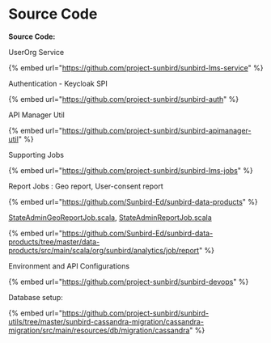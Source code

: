 # Source Code

**Source Code:**

UserOrg Service&#x20;

{% embed url="https://github.com/project-sunbird/sunbird-lms-service" %}

Authentication - Keycloak SPI

{% embed url="https://github.com/project-sunbird/sunbird-auth" %}

API Manager Util

{% embed url="https://github.com/project-sunbird/sunbird-apimanager-util" %}

Supporting Jobs

{% embed url="https://github.com/project-sunbird/sunbird-lms-jobs" %}

Report Jobs : Geo report, User-consent report

{% embed url="https://github.com/Sunbird-Ed/sunbird-data-products" %}

[StateAdminGeoReportJob.scala](https://github.com/Sunbird-Ed/sunbird-data-products/blob/master/data-products/src/main/scala/org/sunbird/analytics/job/report/StateAdminGeoReportJob.scala), [StateAdminReportJob.scala](https://github.com/Sunbird-Ed/sunbird-data-products/blob/master/data-products/src/main/scala/org/sunbird/analytics/job/report/StateAdminReportJob.scala)

{% embed url="https://github.com/Sunbird-Ed/sunbird-data-products/tree/master/data-products/src/main/scala/org/sunbird/analytics/job/report" %}

Environment and API Configurations&#x20;

{% embed url="https://github.com/project-sunbird/sunbird-devops" %}

Database setup:

{% embed url="https://github.com/project-sunbird/sunbird-utils/tree/master/sunbird-cassandra-migration/cassandra-migration/src/main/resources/db/migration/cassandra" %}
